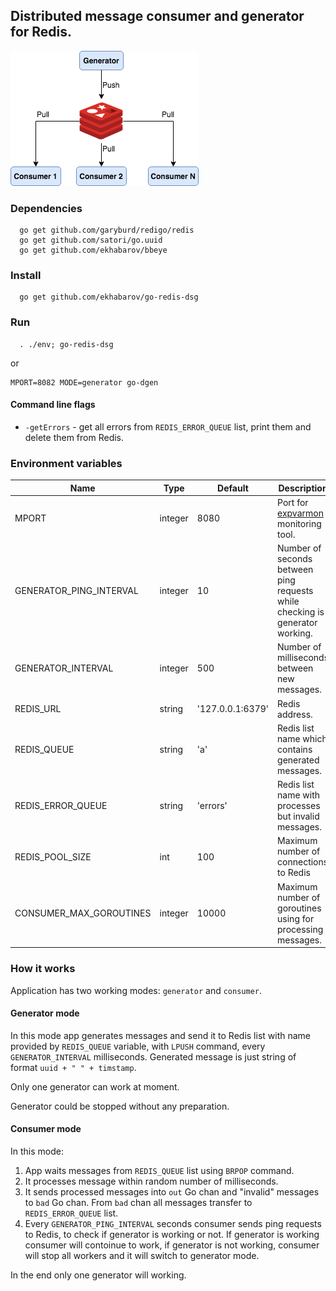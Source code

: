 ## Distributed message consumer and generator for Redis.

![schema](./schema.png)

### Dependencies

```
  go get github.com/garyburd/redigo/redis
  go get github.com/satori/go.uuid 
  go get github.com/ekhabarov/bbeye
```

### Install
```
  go get github.com/ekhabarov/go-redis-dsg
```

### Run
```
  . ./env; go-redis-dsg 
```
or 
```
MPORT=8082 MODE=generator go-dgen
```

#### Command line flags
* `-getErrors` - get all errors from `REDIS_ERROR_QUEUE` list, print them and 
delete them from Redis.

### Environment variables
Name | Type | Default | Description
-----|------|---------|------------
MPORT | integer | 8080 | Port for [expvarmon](https://github.com/divan/expvarmon) monitoring tool.
GENERATOR_PING_INTERVAL | integer | 10 | Number of seconds between ping requests while checking is generator working.
GENERATOR_INTERVAL | integer | 500 | Number of milliseconds between new messages.
REDIS_URL | string | '127.0.0.1:6379' | Redis address.
REDIS_QUEUE | string | 'a' | Redis list name which contains generated messages.
REDIS_ERROR_QUEUE | string | 'errors' | Redis list name with processes but invalid messages. 
REDIS_POOL_SIZE | int | 100 | Maximum number of connections to Redis
CONSUMER_MAX_GOROUTINES | integer | 10000 | Maximum number of goroutines using for processing messages.

### How it works
Application has two working modes: `generator` and `consumer`. 

#### Generator mode 
In this mode app generates messages and send it to Redis list with name 
provided by `REDIS_QUEUE` variable,  with `LPUSH` command, every 
`GENERATOR_INTERVAL` milliseconds. Generated message is just string of format 
`uuid + " " + timstamp`.

Only one generator can work at moment.

Generator could be stopped without any preparation.

#### Consumer mode
In this mode:

1. App waits messages from `REDIS_QUEUE` list using `BRPOP` command.
1. It processes  message within random number of milliseconds.
1. It sends processed messages into `out` Go chan and "invalid" messages to 
`bad` Go chan. From `bad` chan all messages transfer to `REDIS_ERROR_QUEUE` list.
1. Every `GENERATOR_PING_INTERVAL` seconds consumer sends ping requests to Redis,
to check if generator is working or not. If generator is working consumer will 
contoinue to work, if generator is not working, consumer will stop all workers 
and it will switch to generator mode.

In the end only one generator will working.


